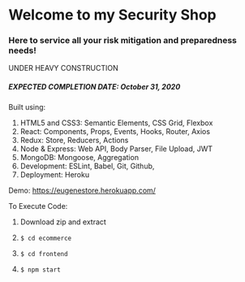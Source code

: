 <h1>Welcome to my Security Shop</h1>
<h3>Here to service all your risk mitigation and preparedness needs!</h3>

<span>UNDER HEAVY CONSTRUCTION</span>
<h5>EXPECTED COMPLETION DATE: October 31, 2020</h5>

Built using:
1. HTML5 and CSS3: Semantic Elements, CSS Grid, Flexbox
2. React: Components, Props, Events, Hooks, Router, Axios
3. Redux: Store, Reducers, Actions
4. Node & Express: Web API, Body Parser, File Upload, JWT
5. MongoDB: Mongoose, Aggregation
6. Development: ESLint, Babel, Git, Github, 
7. Deployment: Heroku

Demo: https://eugenestore.herokuapp.com/

To Execute Code:
1) Download zip and extract
2)     $ cd ecommerce
3)     $ cd frontend
4)     $ npm start
